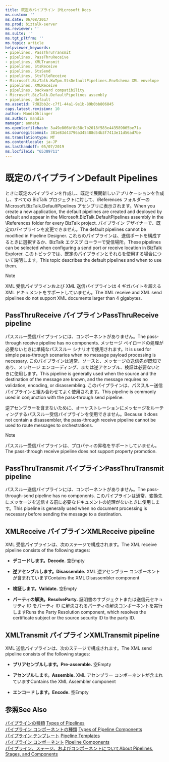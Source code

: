 ```yaml
---
title: 既定のパイプライン |Microsoft Docs
ms.custom: ''
ms.date: 06/08/2017
ms.prod: biztalk-server
ms.reviewer: ''
ms.suite: ''
ms.tgt_pltfrm: ''
ms.topic: article
helpviewer_keywords:
- pipelines, PassThruTransmit
- pipelines, PassThruReceive
- pipelines, XMLTransmit
- pipelines, StsReceive
- pipelines, StsSend
- pipelines, StsFileReceive
- Microsoft.BizTalk.KwTpm.StsDefaultPipelines.EnvSchema XML envelope
- pipelines, XMLReceive
- pipelines, backward compatibility
- Microsoft.BizTalk.DefaultPipelines assembly
- pipelines, default
ms.assetid: 7d82bb2c-c7f1-44a1-9e1b-89b0bb806845
caps.latest.revision: 10
author: MandiOhlinger
ms.author: mandia
manager: anneta
ms.openlocfilehash: 3a49e806bf8d38c7b2018f583e443589065be71a
ms.sourcegitcommit: 381e83d43796a345488d54b3f7413e11d56ad7be
ms.translationtype: MT
ms.contentlocale: ja-JP
ms.lasthandoff: 05/07/2019
ms.locfileid: "65389711"
---
```

# <a name="default-pipelines"></a><span data-ttu-id="c5612-102">既定のパイプライン</span><span class="sxs-lookup"><span data-stu-id="c5612-102">Default Pipelines</span></span>
<span data-ttu-id="c5612-103">ときに既定のパイプラインを作成し、既定で展開新しいアプリケーションを作成し、すべての BizTalk プロジェクトに対して、\References フォルダーの Microsoft.BizTalk.DefaultPipelines アセンブリに表示されます。</span><span class="sxs-lookup"><span data-stu-id="c5612-103">When you create a new application, the default pipelines are created and deployed by default and appear in the Microsoft.BizTalk.DefaultPipelines assembly in the \References folder for every BizTalk project.</span></span> <span data-ttu-id="c5612-104">パイプライン デザイナーで、既定のパイプラインを変更できません。</span><span class="sxs-lookup"><span data-stu-id="c5612-104">The default pipelines cannot be modified in Pipeline Designer.</span></span> <span data-ttu-id="c5612-105">これらのパイプラインは、送信ポートを構成するときに選択するか、BizTalk エクスプ ローラーで受信場所。</span><span class="sxs-lookup"><span data-stu-id="c5612-105">These pipelines can be selected when configuring a send port or receive location in BizTalk Explorer.</span></span> <span data-ttu-id="c5612-106">このトピックでは、既定のパイプラインとそれらを使用する場合について説明します。</span><span class="sxs-lookup"><span data-stu-id="c5612-106">This topic describes the default pipelines and when to use them.</span></span>  
  
> [!NOTE]
>  <span data-ttu-id="c5612-107">XML 受信パイプラインおよび XML 送信パイプラインは 4 ギガバイトを超える XML ドキュメントをサポートしていません。</span><span class="sxs-lookup"><span data-stu-id="c5612-107">The XML receive and XML send pipelines do not support XML documents larger than 4 gigabytes.</span></span>  
  
## <a name="passthrureceive-pipeline"></a><span data-ttu-id="c5612-108">PassThruReceive パイプライン</span><span class="sxs-lookup"><span data-stu-id="c5612-108">PassThruReceive pipeline</span></span>  
 <span data-ttu-id="c5612-109">パススルー受信パイプラインには、コンポーネントがありません。</span><span class="sxs-lookup"><span data-stu-id="c5612-109">The pass-through receive pipeline has no components.</span></span> <span data-ttu-id="c5612-110">メッセージ ペイロードの処理が必要ないときに単純なパススルー シナリオで使用されます。</span><span class="sxs-lookup"><span data-stu-id="c5612-110">It is used for simple pass-through scenarios when no message payload processing is necessary.</span></span> <span data-ttu-id="c5612-111">このパイプラインは通常、ソースと、メッセージの送信先が既知であり、メッセージ エンコーディング、または逆アセンブル、検証は必要ないときに使用します。</span><span class="sxs-lookup"><span data-stu-id="c5612-111">This pipeline is generally used when the source and the destination of the message are known, and the message requires no validation, encoding, or disassembling.</span></span> <span data-ttu-id="c5612-112">このパイプラインは、パススルー送信パイプラインと組み合わせてよく使用されます。</span><span class="sxs-lookup"><span data-stu-id="c5612-112">This pipeline is commonly used in conjunction with the pass-through send pipeline.</span></span>  
  
 <span data-ttu-id="c5612-113">逆アセンブラーを含まないために、オーケストレーションにメッセージをルーティングするパススルー受信パイプラインを使用できません。</span><span class="sxs-lookup"><span data-stu-id="c5612-113">Because it does not contain a disassembler, the pass-through receive pipeline cannot be used to route messages to orchestrations.</span></span>  
  
> [!NOTE]
>  <span data-ttu-id="c5612-114">パススルー受信パイプラインは、プロパティの昇格をサポートしていません。</span><span class="sxs-lookup"><span data-stu-id="c5612-114">The pass-through receive pipeline does not support property promotion.</span></span>  
  
## <a name="passthrutransmit-pipeline"></a><span data-ttu-id="c5612-115">PassThruTransmit パイプライン</span><span class="sxs-lookup"><span data-stu-id="c5612-115">PassThruTransmit pipeline</span></span>  
 <span data-ttu-id="c5612-116">パススルー送信パイプラインには、コンポーネントがありません。</span><span class="sxs-lookup"><span data-stu-id="c5612-116">The pass-through-send pipeline has no components.</span></span> <span data-ttu-id="c5612-117">このパイプラインは通常、変換先にメッセージを送信する前に必要なドキュメントの処理がないときに使用します。</span><span class="sxs-lookup"><span data-stu-id="c5612-117">This pipeline is generally used when no document processing is necessary before sending the message to a destination.</span></span>  
  
## <a name="xmlreceive-pipeline"></a><span data-ttu-id="c5612-118">XMLReceive パイプライン</span><span class="sxs-lookup"><span data-stu-id="c5612-118">XMLReceive pipeline</span></span>  
 <span data-ttu-id="c5612-119">XML 受信パイプラインは、次のステージで構成されます。</span><span class="sxs-lookup"><span data-stu-id="c5612-119">The XML receive pipeline consists of the following stages:</span></span>  
  
-   <span data-ttu-id="c5612-120">**デコードします。**</span><span class="sxs-lookup"><span data-stu-id="c5612-120">**Decode.**</span></span> <span data-ttu-id="c5612-121">空</span><span class="sxs-lookup"><span data-stu-id="c5612-121">Empty</span></span>  
  
-   <span data-ttu-id="c5612-122">**逆アセンブルします。**</span><span class="sxs-lookup"><span data-stu-id="c5612-122">**Disassemble.**</span></span> <span data-ttu-id="c5612-123">XML 逆アセンブラー コンポーネントが含まれています</span><span class="sxs-lookup"><span data-stu-id="c5612-123">Contains the XML Disassembler component</span></span>  
  
-   <span data-ttu-id="c5612-124">**検証します。**</span><span class="sxs-lookup"><span data-stu-id="c5612-124">**Validate.**</span></span> <span data-ttu-id="c5612-125">空</span><span class="sxs-lookup"><span data-stu-id="c5612-125">Empty</span></span>  
  
-   <span data-ttu-id="c5612-126">**パーティの解決。**</span><span class="sxs-lookup"><span data-stu-id="c5612-126">**ResolveParty.**</span></span> <span data-ttu-id="c5612-127">証明書のサブジェクトまたは送信元セキュリティ ID をパーティ ID に解決されるパーティの解決コンポーネントを実行します</span><span class="sxs-lookup"><span data-stu-id="c5612-127">Runs the Party Resolution component, which resolves the certificate subject or the source security ID to the party ID.</span></span>  
  
## <a name="xmltransmit-pipeline"></a><span data-ttu-id="c5612-128">XMLTransmit パイプライン</span><span class="sxs-lookup"><span data-stu-id="c5612-128">XMLTransmit pipeline</span></span>  
 <span data-ttu-id="c5612-129">XML 送信パイプラインは、次のステージで構成されます。</span><span class="sxs-lookup"><span data-stu-id="c5612-129">The XML send pipeline consists of the following stages:</span></span>  
  
-   <span data-ttu-id="c5612-130">**プリアセンブルします。**</span><span class="sxs-lookup"><span data-stu-id="c5612-130">**Pre-assemble.**</span></span> <span data-ttu-id="c5612-131">空</span><span class="sxs-lookup"><span data-stu-id="c5612-131">Empty</span></span>  
  
-   <span data-ttu-id="c5612-132">**アセンブルします。**</span><span class="sxs-lookup"><span data-stu-id="c5612-132">**Assemble.**</span></span> <span data-ttu-id="c5612-133">XML アセンブラー コンポーネントが含まれています</span><span class="sxs-lookup"><span data-stu-id="c5612-133">Contains the XML Assembler component</span></span>  
  
-   <span data-ttu-id="c5612-134">**エンコードします。**</span><span class="sxs-lookup"><span data-stu-id="c5612-134">**Encode.**</span></span> <span data-ttu-id="c5612-135">空</span><span class="sxs-lookup"><span data-stu-id="c5612-135">Empty</span></span>  
  
## <a name="see-also"></a><span data-ttu-id="c5612-136">参照</span><span class="sxs-lookup"><span data-stu-id="c5612-136">See Also</span></span>  
 <span data-ttu-id="c5612-137">[パイプラインの種類](../core/types-of-pipelines.md) </span><span class="sxs-lookup"><span data-stu-id="c5612-137">[Types of Pipelines](../core/types-of-pipelines.md) </span></span>  
 <span data-ttu-id="c5612-138">[パイプライン コンポーネントの種類](../core/types-of-pipeline-components.md) </span><span class="sxs-lookup"><span data-stu-id="c5612-138">[Types of Pipeline Components](../core/types-of-pipeline-components.md) </span></span>  
 <span data-ttu-id="c5612-139">[パイプライン テンプレート](../core/pipeline-templates.md) </span><span class="sxs-lookup"><span data-stu-id="c5612-139">[Pipeline Templates](../core/pipeline-templates.md) </span></span>  
 <span data-ttu-id="c5612-140">[パイプライン コンポーネント](../core/pipeline-components.md) </span><span class="sxs-lookup"><span data-stu-id="c5612-140">[Pipeline Components](../core/pipeline-components.md) </span></span>  
 [<span data-ttu-id="c5612-141">パイプライン、ステージ、およびコンポーネントについて</span><span class="sxs-lookup"><span data-stu-id="c5612-141">About Pipelines, Stages, and Components</span></span>](../core/about-pipelines-stages-and-components.md)